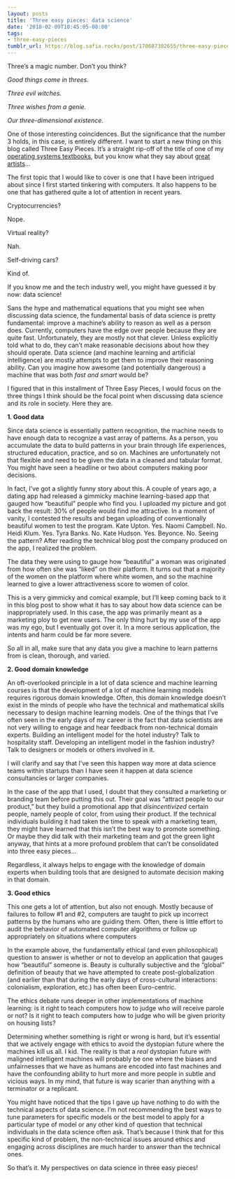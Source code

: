```yaml
---
layout: posts
title: 'Three easy pieces: data science'
date: '2018-02-09T10:45:05-08:00'
tags:
- three-easy-pieces
tumblr_url: https://blog.safia.rocks/post/170687382655/three-easy-pieces-data-science
---
```

Three’s a magic number. Don’t you think?

_Good things come in threes._

_Three evil witches._

_Three wishes from a genie._

_Our three-dimensional existence._

One of those interesting coincidences. But the significance that the number 3 holds, in this case, is entirely different. I want to start a new thing on this blog called Three Easy Pieces. It’s a straight rip-off of the title of one of my [operating systems textbooks](http://pages.cs.wisc.edu/~remzi/OSTEP/), but you know what they say about [great artists](https://quoteinvestigator.com/2013/03/06/artists-steal/)…

The first topic that I would like to cover is one that I have been intrigued about since I first started tinkering with computers. It also happens to be one that has gathered quite a lot of attention in recent years.

Cryptocurrencies?

Nope.

Virtual reality?

Nah.

Self-driving cars?

Kind of.

If you know me and the tech industry well, you might have guessed it by now: data science!

Sans the hype and mathematical equations that you might see when discussing data science, the fundamental basis of data science is pretty fundamental: improve a machine’s ability to reason as well as a person does. Currently, computers have the edge over people because they are quite fast. Unfortunately, they are mostly not that clever. Unless explicitly told what to do, they can’t make reasonable decisions about how they should operate. Data science (and machine learning and artificial intelligence) are mostly attempts to get them to improve their reasoning ability. Can you imagine how awesome (and potentially dangerous) a machine that was both _fast and smart_ would be?

I figured that in this installment of Three Easy Pieces, I would focus on the three things I think should be the focal point when discussing data science and its role in society. Here they are.

**1. Good data**

Since data science is essentially pattern recognition, the machine needs to have enough data to recognize a vast array of patterns. As a person, you accumulate the data to build patterns in your brain through life experiences, structured education, practice, and so on. Machines are unfortunately not that flexible and need to be given the data in a cleaned and tabular format. You might have seen a headline or two about computers making poor decisions.

In fact, I’ve got a slightly funny story about this. A couple of years ago, a dating app had released a gimmicky machine learning-based app that gauged how “beautiful” people who find you. I uploaded my picture and got back the result: 30% of people would find me attractive. In a moment of vanity, I contested the results and began uploading of conventionally beautiful women to test the program. Kate Upton. Yes. Naomi Campbell. No. Heidi Klum. Yes. Tyra Banks. No. Kate Hudson. Yes. Beyonce. No. Seeing the pattern? After reading the technical blog post the company produced on the app, I realized the problem.

The data they were using to gauge how “beautiful” a woman was originated from how often she was “liked” on their platform. It turns out that a majority of the women on the platform where white women, and so the machine learned to give a lower attractiveness score to women of color.

This is a very gimmicky and comical example, but I’ll keep coming back to it in this blog post to show what it has to say about how data science can be inappropriately used. In this case, the app was primarily meant as a marketing ploy to get new users. The only thing hurt by my use of the app was my ego, but I eventually got over it. In a more serious application, the intents and harm could be far more severe.

So all in all, make sure that any data you give a machine to learn patterns from is clean, thorough, and varied.

**2. Good domain knowledge**

An oft-overlooked principle in a lot of data science and machine learning courses is that the development of a lot of machine learning models requires rigorous domain knowledge. Often, this domain knowledge doesn’t exist in the minds of people who have the technical and mathematical skills necessary to design machine learning models. One of the things that I’ve often seen in the early days of my career is the fact that data scientists are not very willing to engage and hear feedback from non-technical domain experts. Building an intelligent model for the hotel industry? Talk to hospitality staff. Developing an intelligent model in the fashion industry? Talk to designers or models or others involved in it.

I will clarify and say that I’ve seen this happen way more at data science teams within startups than I have seen it happen at data science consultancies or larger companies.

In the case of the app that I used, I doubt that they consulted a marketing or branding team before putting this out. Their goal was “attract people to our product,” but they build a promotional app that _disincentivized_ certain people, namely people of color, from using their product. If the technical individuals building it had taken the time to speak with a marketing team, they might have learned that this isn’t the best way to promote something. Or maybe they did talk with their marketing team and got the green light anyway, that hints at a more profound problem that can’t be consolidated into three easy pieces…

Regardless, it always helps to engage with the knowledge of domain experts when building tools that are designed to automate decision making in that domain.

**3. Good ethics**

This one gets a lot of attention, but also not enough. Mostly because of failures to follow #1 and #2, computers are taught to pick up incorrect patterns by the humans who are guiding them. Often, there is little effort to audit the behavior of automated computer algorithms or follow up appropriately on situations where computers

In the example above, the fundamentally ethical (and even philosophical) question to answer is whether or not to develop an application that gauges how “beautiful” someone is. Beauty is culturally subjective and the “global” definition of beauty that we have attempted to create post-globalization (and earlier than that during the early days of cross-cultural interactions: colonialism, exploration, etc.) has often been Euro-centric.

The ethics debate runs deeper in other implementations of machine learning: is it right to teach computers how to judge who will receive parole or not? Is it right to teach computers how to judge who will be given priority on housing lists?

Determining whether something is right or wrong is hard, but it’s essential that we actively engage with ethics to avoid the dystopian future where the machines kill us all. I kid. The reality is that a _real_ dystopian future with maligned intelligent machines will probably be one where the biases and unfairnesses that we have as humans are encoded into fast machines and have the confounding ability to hurt more and more people in subtle and vicious ways. In my mind, that future is way scarier than anything with a terminator or a replicant.

You might have noticed that the tips I gave up have nothing to do with the technical aspects of data science. I’m not recommending the best ways to tune parameters for specific models or the best model to apply for a particular type of model or any other kind of question that technical individuals in the data science often ask. That’s because I think that for this specific kind of problem, the non-technical issues around ethics and engaging across disciplines are much harder to answer than the technical ones.

So that’s it. My perspectives on data science in three easy pieces!

